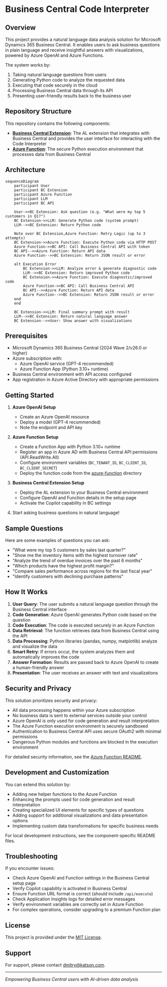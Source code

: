# Business Central Code Interpreter

## Overview

This project provides a natural language data analysis solution for Microsoft Dynamics 365 Business Central. It enables users to ask business questions in plain language and receive insightful answers with visualizations, powered by Azure OpenAI and Azure Functions.

The system works by:
1. Taking natural language questions from users
2. Generating Python code to analyze the requested data
3. Executing that code securely in the cloud
4. Processing Business Central data through its API
5. Presenting user-friendly results back to the business user

## Repository Structure

This repository contains the following components:

- **[Business Central Extension](business-central-app/README.md)**: The AL extension that integrates with Business Central and provides the user interface for interacting with the Code Interpreter
- **[Azure Function](azure-function/README.md)**: The secure Python execution environment that processes data from Business Central

## Architecture

```mermaid
sequenceDiagram
    participant User
    participant BC Extension
    participant Azure Function
    participant LLM
    participant BC API

    User->>BC Extension: Ask question (e.g. "What were my top 5 customers in Q1?")
    BC Extension->>LLM: Generate Python code (system prompt)
    LLM-->>BC Extension: Return Python code
    
    Note over BC Extension,Azure Function: Retry Logic (up to 3 attempts)
    BC Extension->>Azure Function: Execute Python code via HTTP POST
    Azure Function->>BC API: Call Business Central API with token
    BC API-->>Azure Function: Return API data
    Azure Function-->>BC Extension: Return JSON result or error
    
    alt Execution Error
        BC Extension->>LLM: Analyze error & generate diagnostic code
        LLM-->>BC Extension: Return improved Python code
        BC Extension->>Azure Function: Execute diagnostic/improved code
        Azure Function->>BC API: Call Business Central API
        BC API-->>Azure Function: Return API data
        Azure Function-->>BC Extension: Return JSON result or error
    end
    end
    
    BC Extension->>LLM: Final summary prompt with result
    LLM-->>BC Extension: Return natural language answer
    BC Extension-->>User: Show answer with visualizations
```

## Prerequisites

- Microsoft Dynamics 365 Business Central (2024 Wave 2/v26.0 or higher)
- Azure subscription with:
  - Azure OpenAI service (GPT-4 recommended)
  - Azure Function App (Python 3.10+ runtime)
- Business Central environment with API access configured
- App registration in Azure Active Directory with appropriate permissions

## Getting Started

1. **Azure OpenAI Setup**
   - Create an Azure OpenAI resource
   - Deploy a model (GPT-4 recommended)
   - Note the endpoint and API key

2. **Azure Function Setup**
   - Create a Function App with Python 3.10+ runtime
   - Register an app in Azure AD with Business Central API permissions (API.ReadWrite.All)
   - Configure environment variables (`BC_TENANT_ID`, `BC_CLIENT_ID`, `BC_CLIENT_SECRET`)
   - Deploy the function code from the [azure-function](azure-function/) directory

3. **Business Central Extension Setup**
   - Deploy the AL extension to your Business Central environment
   - Configure OpenAI and Function details in the setup page
   - Activate the Copilot capability in BC settings

4. Start asking business questions in natural language!

## Sample Questions

Here are some examples of questions you can ask:

- "What were my top 5 customers by sales last quarter?"
- "Show me the inventory items with the highest turnover rate"
- "Analyze the trend of overdue invoices over the past 6 months"
- "Which products have the highest profit margin?"
- "Compare sales performance across regions for the last fiscal year"
- "Identify customers with declining purchase patterns"

## How It Works

1. **User Query**: The user submits a natural language question through the Business Central interface
2. **Code Generation**: Azure OpenAI generates Python code based on the question
3. **Code Execution**: The code is executed securely in an Azure Function
4. **Data Retrieval**: The function retrieves data from Business Central using the API
5. **Data Processing**: Python libraries (pandas, numpy, matplotlib) analyze and visualize the data
6. **Smart Retry**: If errors occur, the system analyzes them and automatically improves the code
7. **Answer Formation**: Results are passed back to Azure OpenAI to create a human-friendly answer
8. **Presentation**: The user receives an answer with text and visualizations

## Security and Privacy

This solution prioritizes security and privacy:

- All data processing happens within your Azure subscription
- No business data is sent to external services outside your control
- Azure OpenAI is only used for code generation and result interpretation
- The Azure Function execution environment is securely sandboxed
- Authentication to Business Central API uses secure OAuth2 with minimal permissions
- Dangerous Python modules and functions are blocked in the execution environment

For detailed security information, see the [Azure Function README](azure-function/README.md#security-considerations).

## Development and Customization

You can extend this solution by:

- Adding new helper functions to the Azure Function
- Enhancing the prompts used for code generation and result interpretation
- Creating specialized UI elements for specific types of questions
- Adding support for additional visualizations and data presentation options
- Implementing custom data transformations for specific business needs

For local development instructions, see the component-specific README files.

## Troubleshooting

If you encounter issues:

- Check Azure OpenAI and Function settings in the Business Central setup page
- Verify Copilot capability is activated in Business Central
- Ensure Function URL format is correct (should include `/api/execute`)
- Check Application Insights logs for detailed error messages
- Verify environment variables are correctly set in Azure Function
- For complex operations, consider upgrading to a premium Function plan

## License

This project is provided under the [MIT License](LICENSE).

## Support

For support, please contact dmitry@katson.com.

---

*Empowering Business Central users with AI-driven data analysis* 